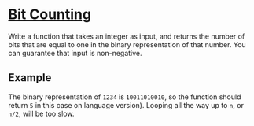 # [Bit Counting](https://www.codewars.com/kata/5262119038c0985a5b00029f)

Write a function that takes an integer as input, and returns the number of bits that are equal to one in the binary representation of that number.
You can guarantee that input is non-negative.

## Example

The binary representation of  `1234`  is  `10011010010`, so the function should return  `5`  in this case on language version). Looping all the way up to  `n`, or  `n/2`, will be too slow.
